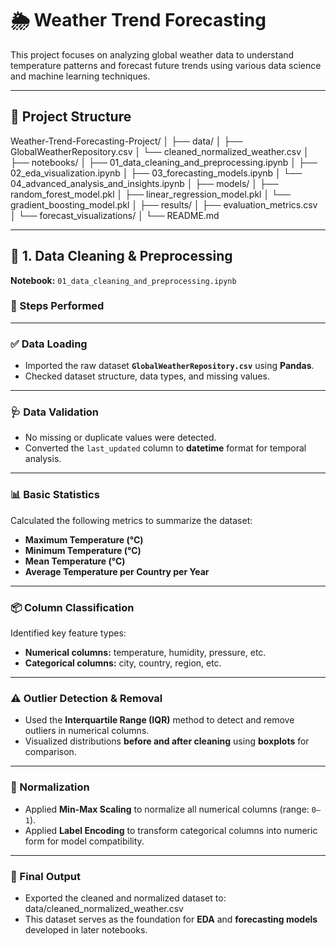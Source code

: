 # 🌦️ Weather Trend Forecasting

This project focuses on analyzing global weather data to understand temperature patterns and forecast future trends using various data science and machine learning techniques.

---

## 📁 Project Structure

Weather-Trend-Forecasting-Project/
│
├── data/
│   ├── GlobalWeatherRepository.csv
│   └── cleaned_normalized_weather.csv
│
├── notebooks/
│   ├── 01_data_cleaning_and_preprocessing.ipynb
│   ├── 02_eda_visualization.ipynb
│   ├── 03_forecasting_models.ipynb
│   └── 04_advanced_analysis_and_insights.ipynb
│
├── models/
│   ├── random_forest_model.pkl
│   ├── linear_regression_model.pkl
│   └── gradient_boosting_model.pkl
│
├── results/
│   ├── evaluation_metrics.csv
│   └── forecast_visualizations/
│
└── README.md



---

## 🧹 1. Data Cleaning & Preprocessing

**Notebook:** `01_data_cleaning_and_preprocessing.ipynb`

### 🔹 Steps Performed

---

### ✅ Data Loading
- Imported the raw dataset **`GlobalWeatherRepository.csv`** using **Pandas**.  
- Checked dataset structure, data types, and missing values.  

---

### 🩺 Data Validation
- No missing or duplicate values were detected.  
- Converted the `last_updated` column to **datetime** format for temporal analysis.  

---

### 📊 Basic Statistics
Calculated the following metrics to summarize the dataset:
- **Maximum Temperature (°C)**
- **Minimum Temperature (°C)**
- **Mean Temperature (°C)**
- **Average Temperature per Country per Year**

---

### 📦 Column Classification
Identified key feature types:
- **Numerical columns:** temperature, humidity, pressure, etc.  
- **Categorical columns:** city, country, region, etc.  

---

### ⚠️ Outlier Detection & Removal
- Used the **Interquartile Range (IQR)** method to detect and remove outliers in numerical columns.  
- Visualized distributions **before and after cleaning** using **boxplots** for comparison.  

---

### 🔄 Normalization
- Applied **Min-Max Scaling** to normalize all numerical columns (range: `0–1`).  
- Applied **Label Encoding** to transform categorical columns into numeric form for model compatibility.  

---

### 💾 Final Output
- Exported the cleaned and normalized dataset to: data/cleaned_normalized_weather.csv
- This dataset serves as the foundation for **EDA** and **forecasting models** developed in later notebooks.

